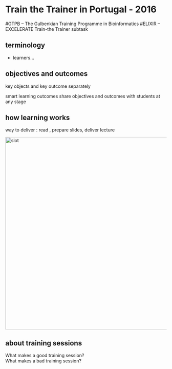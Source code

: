 # Train the Trainer in Portugal - 2016
#GTPB – The Gulbenkian Training Programme in Bioinformatics
#ELIXIR – EXCELERATE Train-the Trainer subtask



## terminology
- learners...

## objectives and outcomes
key objects and key outcome separately

smart learning outcomes
share objectives and outcomes with students at any stage


## how learning works
way to deliver :  read \, prepare slides, deliver lecture

<img src="./fig/wayoflearning.png" alt="slot" style="width: 600px;"/>



## about training sessions
What makes a good training session?<br>
What makes a bad training session?
